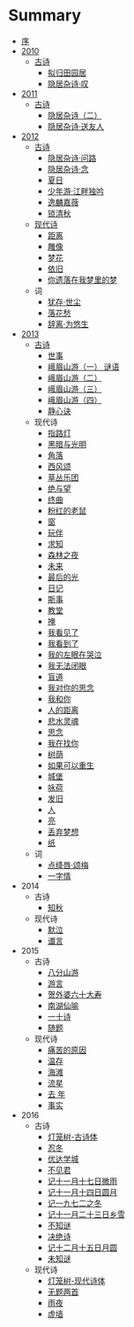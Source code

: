# Summary

* [序](README.md)
* [2010](2010.md)
    * [古诗](2010_gu_shi.md)
        * [拟归田园居](ni_gui_tian_yuan_ju.md)
        * [隐居杂诗·叹](yin_ju_za_8bd7b7_tan.md)
* [2011](2011.md)
    * [古诗](2011_gu_shi.md)
        * [隐居杂诗（二）](yin_ju_za_shi_ff08_er_ff09.md)
        * [隐居杂诗·送友人](yin_ju_za_8bd7b7_song_you_ren.md)
* [2012](2012.md)
    * [古诗](2012_gu_shi.md)
        * [隐居杂诗·问路](yin_ju_za_8bd7b7_wen_lu.md)
        * [隐居杂诗·念](yin_ju_za_8bd7b7_nian.md)
        * [夏日](xia_ri.md)
        * [少年游·江畔独吟](shao_nian_6e38b7_jiang_pan_du_yin.md)
        * [逸麟嘉薇](yi_lin_jia_wei.md)
        * [锁清秋](suo_qing_qiu.md)
    * [现代诗](2012_xian_dai_shi.md)
        * [距离](ju_li.md)
        * [雕像](diao_xiang.md)
        * [梦花](meng_hua.md)
        * [依旧](yi_jiu.md)
        * [你遗落在我梦里的梦](ni_yi_luo_zai_wo_meng_li_de_meng.md)
    * 词
        * [犹存·世尘](you_5b58b7_shi_chen.md)
        * [落花愁](luo_hua_chou.md)
        * [辞离·为悠生](ci_79bbb7_wei_you_sheng.md)
* [2013](2013.md)
    * [古诗](gu_shi.md)
        * [世事](shi_shi.md)
        * [峨眉山游（一） 谜语](e_mei_shan_you_ff08_yi_ff09_mi_yu.md)
        * [峨眉山游（二）](e_mei_shan_you_ff08_er_ff09.md)
        * [峨眉山游（三）](e_mei_shan_you_ff08_san_ff09.md)
        * [峨眉山游（四）](e_mei_shan_you_ff08_si_ff09.md)
        * [静心诀](jing_xin_jue.md)
    * 现代诗
        * [指路灯](zhi_lu_deng.md)
        * [黑暗与光明](hei_an_yu_guang_ming.md)
        * [角落](jiao_luo.md)
        * [西风颂](xi_feng_song.md)
        * [草丛乐团](cao_cong_le_tuan.md)
        * [绝与望](jue_yu_wang.md)
        * [终曲](zhong_qu.md)
        * [粉红的老鼠](fen_hong_de_lao_shu.md)
        * [窗](chuang.md)
        * [玩伴](wan_ban.md)
        * [求知](qiu_zhi.md)
        * [森林之夜](sen_lin_zhi_ye.md)
        * [未来](wei_lai.md)
        * [最后的光](zui_hou_de_guang.md)
        * [日记](ri_ji.md)
        * [斯事](si_shi.md)
        * [教堂](jiao_tang.md)
        * [掩](yan.md)
        * [我看见了](wo_kan_jian_le.md)
        * [我看到了](wo_kan_dao_le.md)
        * [我的左眼在哭泣](wo_de_zuo_yan_zai_ku_qi.md)
        * [我无法闭眼](wo_wu_fa_bi_yan.md)
        * [盲道](mang_dao.md)
        * [我对你的思念](wo_dui_ni_de_si_nian.md)
        * [我和你](wo_he_ni.md)
        * [人的距离](ren_de_ju_li.md)
        * [悲水灵魂](bei_shui_ling_hun.md)
        * [思念](si_nian.md)
        * [我在找你](wo_zai_zhao_ni.md)
        * [树荫](shu_yin.md)
        * [如果可以重生](ru_guo_ke_yi_zhong_sheng.md)
        * [城堡](cheng_bao.md)
        * [咏荷](yong_he.md)
        * [发旧](fa_jiu.md)
        * [人](ren.md)
        * [亮](liang.md)
        * [丢弃梦想](diu_qi_meng_xiang.md)
        * [纸](zhi.md)
    * 词
        * [点绛唇·颂梅](dian_jiang_5507b7_song_mei.md)
        * [一字情](yi_zi_qing.md)
* 2014
    * 古诗
        * [知秋](zhi_qiu.md)
    * 现代诗
        * [默泣](mo_qi.md)
        * [谶言](chen_yan.md)
* 2015
    * 古诗
        * [八分山游](ba_fen_shan_you.md)
        * [游言](you_yan.md)
        * [贺外婆六十大寿](he_wai_po_liu_shi_da_shou.md)
        * [南湖仙喻](nan_hu_xian_yu.md)
        * [一十诗](yi_shi_shi.md)
        * [随题](sui_ti.md)
    * 现代诗
        * [痛苦的原因](tong_ku_de_yuan_yin.md)
        * [温存](wen_cun.md)
        * [海滩](hai_tan.md)
        * [流星](liu_xing.md)
        * [去 年](qu_nian.md)
        * [事实](2015_shi_shi.md)
* 2016
    * 古诗
        * [灯笼树-古诗体](deng_long_6811-_gu_shi_ti.md)
        * [忍冬](ren_dong.md)
        * [优达学城](you_da_xue_cheng.md)
        * [不见君](bu_jian_jun.md)
        * [记十一月十七日微雨](ji_shi_yi_yue_shi_qi_ri_wei_yu.md)
        * [记十一月十四日圆月](ji_shi_yi_yue_shi_si_ri_yuan_yue.md)
        * [记一九七二之冬](ji_yi_jiu_qi_er_zhi_dong.md)
        * [记十一月二十三日乡雪](ji_shi_yi_yue_er_shi_san_ri_xiang_xue.md)
        * [不知谜](bu_zhi_mi.md)
        * [决绝诗](决绝诗.md)
        * [记十二月十五日月圆](记十二月十五日月圆.md)
        * [未知谜](未知谜.md)
    * 现代诗
        * [灯笼树-现代诗体](deng_long_6811-_xian_dai_shi_ti.md)
        * [无题两首](wu_ti_liang_shou.md)
        * [雨夜](yu_ye.md)
        * [虚墙](xu_qiang.md)


